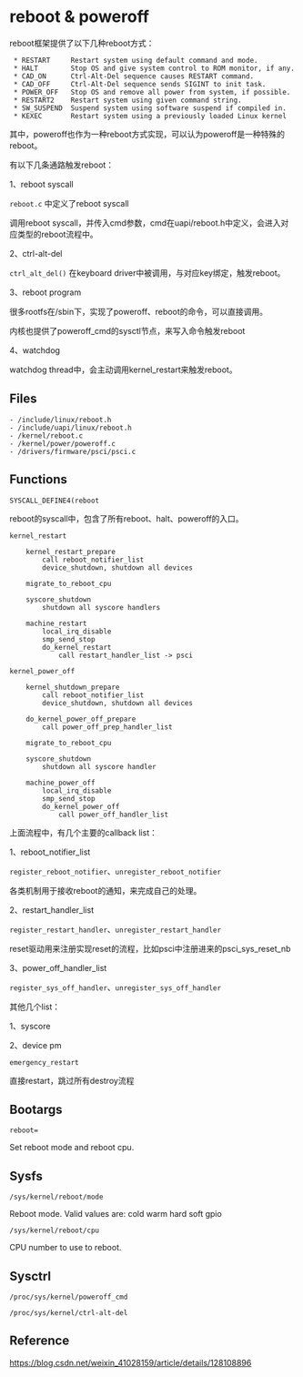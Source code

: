 # reboot & poweroff

reboot框架提供了以下几种reboot方式：

```
 * RESTART     Restart system using default command and mode.
 * HALT        Stop OS and give system control to ROM monitor, if any.
 * CAD_ON      Ctrl-Alt-Del sequence causes RESTART command.
 * CAD_OFF     Ctrl-Alt-Del sequence sends SIGINT to init task.
 * POWER_OFF   Stop OS and remove all power from system, if possible.
 * RESTART2    Restart system using given command string.
 * SW_SUSPEND  Suspend system using software suspend if compiled in.
 * KEXEC       Restart system using a previously loaded Linux kernel
```

其中，poweroff也作为一种reboot方式实现，可以认为poweroff是一种特殊的reboot。

有以下几条通路触发reboot：

1、reboot syscall

`reboot.c` 中定义了reboot syscall

调用reboot syscall，并传入cmd参数，cmd在uapi/reboot.h中定义，会进入对应类型的reboot流程中。

2、ctrl-alt-del

`ctrl_alt_del()` 在keyboard driver中被调用，与对应key绑定，触发reboot。

3、reboot program

很多rootfs在/sbin下，实现了poweroff、reboot的命令，可以直接调用。

内核也提供了poweroff_cmd的sysctl节点，来写入命令触发reboot

4、watchdog

watchdog thread中，会主动调用kernel_restart来触发reboot。

## Files

```
- /include/linux/reboot.h
- /include/uapi/linux/reboot.h
- /kernel/reboot.c
- /kernel/power/poweroff.c
- /drivers/firmware/psci/psci.c
```

## Functions

`SYSCALL_DEFINE4(reboot`

reboot的syscall中，包含了所有reboot、halt、poweroff的入口。

```
kernel_restart

	kernel_restart_prepare
		call reboot_notifier_list
		device_shutdown, shutdown all devices

	migrate_to_reboot_cpu

	syscore_shutdown
		shutdown all syscore handlers

	machine_restart
		local_irq_disable
		smp_send_stop
		do_kernel_restart
			call restart_handler_list -> psci
```

```
kernel_power_off

	kernel_shutdown_prepare
		call reboot_notifier_list
		device_shutdown, shutdown all devices

	do_kernel_power_off_prepare
		call power_off_prep_handler_list

	migrate_to_reboot_cpu

	syscore_shutdown
		shutdown all syscore handler

	machine_power_off
		local_irq_disable
		smp_send_stop
		do_kernel_power_off
			call power_off_handler_list
```

上面流程中，有几个主要的callback list：

1、reboot_notifier_list

`register_reboot_notifier`、`unregister_reboot_notifier`

各类机制用于接收reboot的通知，来完成自己的处理。

2、restart_handler_list

`register_restart_handler`、`unregister_restart_handler`

reset驱动用来注册实现reset的流程，比如psci中注册进来的psci_sys_reset_nb

3、power_off_handler_list

`register_sys_off_handler`、`unregister_sys_off_handler`

其他几个list：

1、syscore

2、device pm

`emergency_restart`

直接restart，跳过所有destroy流程

## Bootargs

`reboot=`

Set reboot mode and reboot cpu.

## Sysfs

`/sys/kernel/reboot/mode`

Reboot mode. Valid values are: cold warm hard soft gpio

`/sys/kernel/reboot/cpu`

CPU number to use to reboot.

## Sysctrl

`/proc/sys/kernel/poweroff_cmd`

`/proc/sys/kernel/ctrl-alt-del`

## Reference

<https://blog.csdn.net/weixin_41028159/article/details/128108896>